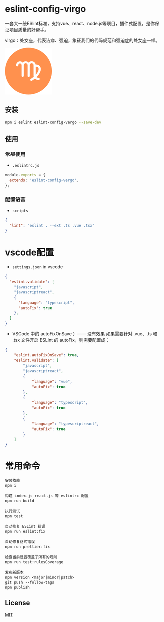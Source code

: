 # eslint-config-virgo

一套大一统ESlint标准，支持vue、react、node.js等项目，插件式配置，是你保证项目质量的好帮手。

virgo：处女座，代表洁癖、强迫，象征我们的代码规范和强迫症的处女座一样。

<a href="url"><img src="icon.png" height="150" width="150" ></a>

## 安装

```bash
npm i eslint eslint-config-vergo --save-dev
```

## 使用

### 常规使用

- `.eslintrc.js`

```js
module.exports = {
  extends: 'eslint-config-vergo',
};
```

### 配置语言
- `scripts`

```json
{
  "lint": "eslint . --ext .ts .vue .tsx"
}
```
# vscode配置
- `settings.json` in vscode

```json
{
  "eslint.validate": [
    "javascript",
    "javascriptreact",
    {
      "language": "typescript",
      "autoFix": true
    },
  ]
}
```

- VSCode 中的 autoFixOnSave ）—— 没有效果
如果需要针对 .vue、.ts 和 .tsx 文件开启 ESLint 的 autoFix，则需要配置成：
```json
{
    "eslint.autoFixOnSave": true,
    "eslint.validate": [
        "javascript",
        "javascriptreact",
        {
            "language": "vue",
            "autoFix": true
        },
        {
            "language": "typescript",
            "autoFix": true
        },
        {
            "language": "typescriptreact",
            "autoFix": true
        }
    ]
}
```

# 常用命令

```
安装依赖
npm i

构建 index.js react.js 等 eslintrc 配置
npm run build

执行测试
npm test

自动修复 ESLint 错误
npm run eslint:fix

自动修复格式错误
npm run prettier:fix

检查当前是否覆盖了所有的规则
npm run test:rulesCoverage

发布新版本
npm version <major|minor|patch>
git push --follow-tags
npm publish
```



## License

[MIT](LICENSE)
